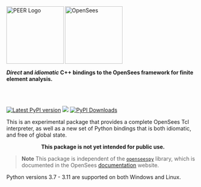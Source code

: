 <!--
# OpenSeesRT
-->


<img align="center" src="https://raw.githubusercontent.com/BRACE2/OpenSeesRT/master/docs/figures/banner.png" width="150px" alt="OpenSees">

<img align="left" src="https://raw.githubusercontent.com/BRACE2/OpenSeesRT/master/docs/figures/peer-black-300.png" width="150px" alt="PEER Logo">



***Direct* and *idiomatic* C++ bindings to the OpenSees framework for finite element analysis.**


<br>

<!-- 
-------------------------------------------------------------------- 
-->

<br>

<div style="align:center">

<!--
[![Latest conda-forge version](https://img.shields.io/conda/vn/conda-forge/opensees?logo=conda-forge&style=for-the-badge)](https://anaconda.org/conda-forge/opensees)
-->

<!-- [![PyPI Downloads][pypi-v-image]][pypi-v-link] -->

[![Latest PyPI version](https://img.shields.io/pypi/v/opensees?logo=pypi&style=for-the-badge)](https://pypi.python.org/pypi/opensees)
[![](https://img.shields.io/conda/v/opensees/opensees?color=%23660505&style=for-the-badge)](https://anaconda.org/opensees/opensees)
[![PyPI Downloads](https://img.shields.io/pypi/dm/opensees?style=for-the-badge)](https://pypi.org/project/opensees)

</div>

<!-- 
-------------------------------------------------------------------- 
-->

This is an experimental package that provides a complete OpenSees Tcl interpreter,
as well as a new set of Python bindings that is both idiomatic, and free
of global state.

<p style="text-align: center;">
<b>This package is not yet intended for public use.</b>
</p>

> **Note** This package is independent of the [`openseespy`](https://pypi.org/project/openseespy)
> library, which is documented in the OpenSees [documentation](https://opensees.github.io/OpenSeesDocumentation)
> website.

Python versions 3.7 - 3.11 are supported on both Windows and Linux.


<!-- Badge links -->

[pypi-d-image]: https://img.shields.io/pypi/dm/opensees.svg
[license-badge]: https://img.shields.io/pypi/l/opensees.svg
[pypi-d-link]: https://pypi.org/project/opensees
[pypi-v-image]: https://img.shields.io/pypi/v/opensees.svg
[pypi-v-link]: https://pypi.org/project/opensees

